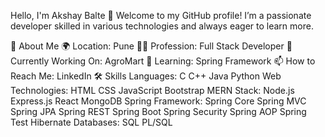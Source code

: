 Hello, I'm Akshay Balte 👋
Welcome to my GitHub profile! I’m a passionate developer skilled in various technologies and always eager to learn more.

🌟 About Me
🌍 Location: Pune
🧑‍💻 Profession: Full Stack Developer
🔭 Currently Working On: AgroMart
🌱 Learning: Spring Framework
📫 How to Reach Me: LinkedIn
🛠 Skills
Languages: C C++ Java Python
Web Technologies: HTML CSS JavaScript Bootstrap
MERN Stack: Node.js Express.js React MongoDB
Spring Framework: Spring Core Spring MVC Spring JPA Spring REST Spring Boot Spring Security Spring AOP Spring Test Hibernate
Databases: SQL PL/SQL
